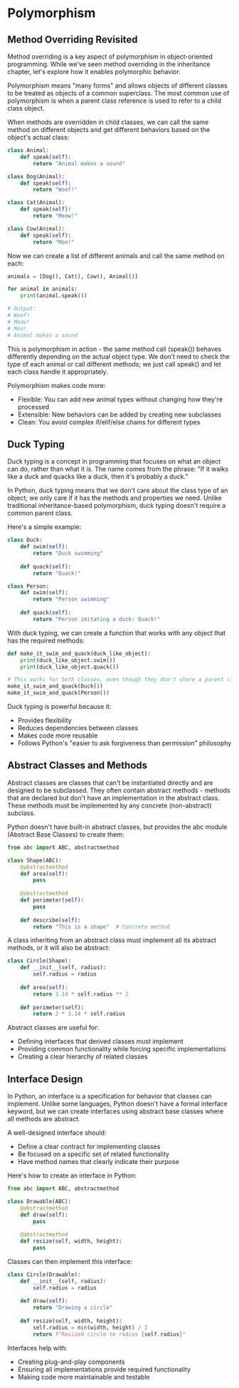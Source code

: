# Polymorphism

## Method Overriding Revisited

Method overriding is a key aspect of polymorphism in object-oriented programming. While we've seen method overriding in the inheritance chapter, let's explore how it enables polymorphic behavior.

Polymorphism means "many forms" and allows objects of different classes to be treated as objects of a common superclass. The most common use of polymorphism is when a parent class reference is used to refer to a child class object.

When methods are overridden in child classes, we can call the same method on different objects and get different behaviors based on the object's actual class:
```python
class Animal:
    def speak(self):
        return "Animal makes a sound"

class Dog(Animal):
    def speak(self):
        return "Woof!"

class Cat(Animal):
    def speak(self):
        return "Meow!"

class Cow(Animal):
    def speak(self):
        return "Moo!"
```
Now we can create a list of different animals and call the same method on each:
```python
animals = [Dog(), Cat(), Cow(), Animal()]

for animal in animals:
    print(animal.speak())

# Output:
# Woof!
# Meow!
# Moo!
# Animal makes a sound
```
This is polymorphism in action - the same method call (speak()) behaves differently depending on the actual object type. We don't need to check the type of each animal or call different methods; we just call speak() and let each class handle it appropriately.

Polymorphism makes code more:

- Flexible: You can add new animal types without changing how they're processed
- Extensible: New behaviors can be added by creating new subclasses
- Clean: You avoid complex if/elif/else chains for different types

## Duck Typing

Duck typing is a concept in programming that focuses on what an object can do, rather than what it is. The name comes from the phrase: "If it walks like a duck and quacks like a duck, then it's probably a duck."

In Python, duck typing means that we don't care about the class type of an object; we only care if it has the methods and properties we need. Unlike traditional inheritance-based polymorphism, duck typing doesn't require a common parent class.

Here's a simple example:
```python
class Duck:
    def swim(self):
        return "Duck swimming"
    
    def quack(self):
        return "Quack!"

class Person:
    def swim(self):
        return "Person swimming"
    
    def quack(self):
        return "Person imitating a duck: Quack!"
```
With duck typing, we can create a function that works with any object that has the required methods:
```python
def make_it_swim_and_quack(duck_like_object):
    print(duck_like_object.swim())
    print(duck_like_object.quack())

# This works for both classes, even though they don't share a parent class
make_it_swim_and_quack(Duck())
make_it_swim_and_quack(Person())
```
Duck typing is powerful because it:

- Provides flexibility
- Reduces dependencies between classes
- Makes code more reusable
- Follows Python's "easier to ask forgiveness than permission" philosophy

## Abstract Classes and Methods

Abstract classes are classes that can't be instantiated directly and are designed to be subclassed. They often contain abstract methods - methods that are declared but don't have an implementation in the abstract class. These methods must be implemented by any concrete (non-abstract) subclass.

Python doesn't have built-in abstract classes, but provides the abc module (Abstract Base Classes) to create them:
```python
from abc import ABC, abstractmethod

class Shape(ABC):
    @abstractmethod
    def area(self):
        pass
    
    @abstractmethod
    def perimeter(self):
        pass
    
    def describe(self):
        return "This is a shape"  # Concrete method
```
A class inheriting from an abstract class must implement all its abstract methods, or it will also be abstract:
```python
class Circle(Shape):
    def __init__(self, radius):
        self.radius = radius
    
    def area(self):
        return 3.14 * self.radius ** 2
    
    def perimeter(self):
        return 2 * 3.14 * self.radius
```
Abstract classes are useful for:

- Defining interfaces that derived classes must implement
- Providing common functionality while forcing specific implementations
- Creating a clear hierarchy of related classes

## Interface Design

In Python, an interface is a specification for behavior that classes can implement. Unlike some languages, Python doesn't have a formal interface keyword, but we can create interfaces using abstract base classes where all methods are abstract.

A well-designed interface should:

- Define a clear contract for implementing classes
- Be focused on a specific set of related functionality
- Have method names that clearly indicate their purpose

Here's how to create an interface in Python:
```python
from abc import ABC, abstractmethod

class Drawable(ABC):
    @abstractmethod
    def draw(self):
        pass
    
    @abstractmethod
    def resize(self, width, height):
        pass
```
Classes can then implement this interface:
```python
class Circle(Drawable):
    def __init__(self, radius):
        self.radius = radius
    
    def draw(self):
        return "Drawing a circle"
    
    def resize(self, width, height):
        self.radius = min(width, height) / 2
        return f"Resized circle to radius {self.radius}"
```
Interfaces help with:

- Creating plug-and-play components
- Ensuring all implementations provide required functionality
- Making code more maintainable and testable
